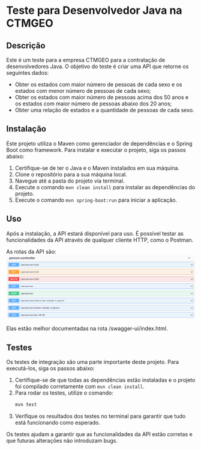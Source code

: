 # Teste para Desenvolvedor Java na CTMGEO

## Descrição

Este é um teste para a empresa CTMGEO para a contratação de desenvolvedores Java. O objetivo do teste é criar uma API que retorne os seguintes dados:

- Obter os estados com maior número de pessoas de cada sexo e os estados com menor número de pessoas de cada sexo;
- Obter os estados com maior número de pessoas acima dos 50 anos e os estados com maior número de pessoas abaixo dos 20 anos;
- Obter uma relação de estados e a quantidade de pessoas de cada sexo.

## Instalação

Este projeto utiliza o Maven como gerenciador de dependências e o Spring Boot como framework. Para instalar e executar o projeto, siga os passos abaixo:

1. Certifique-se de ter o Java e o Maven instalados em sua máquina.
2. Clone o repositório para a sua máquina local.
3. Navegue até a pasta do projeto via terminal.
4. Execute o comando `mvn clean install` para instalar as dependências do projeto.
5. Execute o comando `mvn spring-boot:run` para iniciar a aplicação.

## Uso

Após a instalação, a API estará disponível para uso. É possível testar as funcionalidades da API através de qualquer cliente HTTP, como o Postman.

As rotas da API são:
![alt text](image.png)

Elas estão melhor documentadas na rota /swagger-ui/index.html.

## Testes

Os testes de integração são uma parte importante deste projeto. Para executá-los, siga os passos abaixo:

1. Certifique-se de que todas as dependências estão instaladas e o projeto foi compilado corretamente com `mvn clean install`.
2. Para rodar os testes, utilize o comando:
   ```sh
   mvn test
   ```
3. Verifique os resultados dos testes no terminal para garantir que tudo está funcionando como esperado.

Os testes ajudam a garantir que as funcionalidades da API estão corretas e que futuras alterações não introduzam bugs.